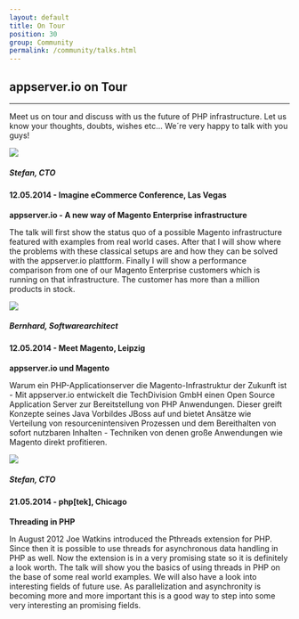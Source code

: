 ```yaml
---
layout: default
title: On Tour
position: 30
group: Community
permalink: /community/talks.html
---
```


## appserver.io on Tour
<hr>

Meet us on tour and discuss with us the future of PHP infrastructure. Let us know your thoughts, doubts, wishes etc... We´re very happy to talk with you guys!

<div class="well">
    <div class="row">
        <div class="col-md-2 text-center">
            <a href="https://github.com/willkommers">
                <img src="https://github.com/willkommers.png" class="avatar img-circle">
            </a>
            <h5><b>Stefan</b>, CTO</h5>
        </div>
        <div class="col-md-10">
            <h4><b>12.05.2014</b> - Imagine eCommerce Conference, Las Vegas</h4>
            <p>
                <b>appserver.io - A new way of Magento Enterprise infrastructure</b>
            </p>
            <p>
                The talk will first show the status quo of a possible Magento infrastructure featured with examples
                from real world cases. After that I will show where the problems with these classical setups are and
                how they can be solved with the appserver.io plattform. Finally I will show a performance comparison
                from one of our Magento Enterprise customers which is running on that infrastructure. The customer
                has more than a million products in stock.
            </p>
        </div>
    </div>
</div>

<div class="well">
    <div class="row">
        <div class="col-md-2 text-center">
            <a href="https://github.com/wick-ed">
                <img src="https://github.com/wick-ed.png" class="avatar img-circle">
            </a>
            <h5><b>Bernhard</b>, Softwarearchitect</h5>
        </div>
        <div class="col-md-10">
            <h4><b>12.05.2014</b> - Meet Magento, Leipzig</h4>
            <p>
                <b>appserver.io und Magento</b>
            </p>
            <p>
                Warum ein PHP-Applicationserver die Magento-Infrastruktur der Zukunft ist -
                Mit appserver.io entwickelt die TechDivision GmbH einen Open Source Application Server
                zur Bereitstellung von PHP Anwendungen. Dieser greift Konzepte seines Java Vorbildes JBoss auf
                und bietet Ansätze wie Verteilung von resourcenintensiven Prozessen und dem Bereithalten von
                sofort nutzbaren Inhalten - Techniken von denen große Anwendungen wie Magento direkt profitieren.
            </p>
        </div>
    </div>
</div>

<div class="well">
    <div class="row">
        <div class="col-md-2 text-center">
            <a href="https://github.com/willkommers">
                <img src="https://github.com/willkommers.png" class="avatar img-circle">
            </a>
            <h5><b>Stefan</b>, CTO</h5>
        </div>
        <div class="col-md-10">
            <h4><b>21.05.2014</b> - php[tek], Chicago</h4>
            <p>
                <b>Threading in PHP</b>
            </p>
            <p>
                In August 2012 Joe Watkins introduced the Pthreads extension for PHP. Since then it is possible to
                use threads for asynchronous data handling in PHP as well. Now the extension is in a very promising
                state so it is definitely a look worth. The talk will show you the basics of using threads in PHP on
                the base of some real world examples. We will also have a look into interesting fields of future use.
                As parallelization and asynchronity is becoming more and more important this is a good way to step
                into some very interesting an promising fields.
            </p>
        </div>
    </div>
</div>

